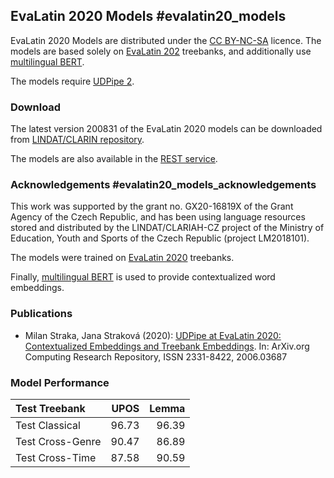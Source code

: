 ## EvaLatin 2020 Models #evalatin20_models

EvaLatin 2020 Models are distributed under the
[CC BY-NC-SA](https://creativecommons.org/licenses/by-nc-sa/4.0/) licence.
The models are based solely on [EvaLatin 202](https://github.com/CIRCSE/LT4HALA)
treebanks, and additionally use [multilingual BERT](https://github.com/google-research/bert/blob/master/multilingual.md).

The models require [UDPipe 2](https://ufal.mff.cuni.cz/udpipe/2).

### Download

The latest version 200831 of the EvaLatin 2020 models
can be downloaded from [LINDAT/CLARIN repository](https://hdl.handle.net/11234/1-4803).

The models are also available in the [REST service](https://lindat.mff.cuni.cz/services/udpipe/).

### Acknowledgements #evalatin20_models_acknowledgements

This work was supported by the grant no. GX20-16819X of the Grant Agency of the
Czech Republic, and has been using language resources stored and distributed by
the LINDAT/CLARIAH-CZ project of the Ministry of Education, Youth and Sports of
the Czech Republic (project LM2018101).

The models were trained on [EvaLatin 2020](https://github.com/CIRCSE/LT4HALA) treebanks.

Finally, [multilingual BERT](https://github.com/google-research/bert/blob/master/multilingual.md)
is used to provide contextualized word embeddings.

### Publications

- Milan Straka, Jana Straková (2020): [UDPipe at EvaLatin 2020: Contextualized Embeddings
and Treebank Embeddings](https://arxiv.org/abs/2006.03687). In: ArXiv.org Computing Research Repository, ISSN 2331-8422, 2006.03687

### Model Performance

| Test Treebank           |  UPOS |  Lemma |
|:------------------------|------:|-------:|
| Test Classical          | 96.73 |  96.39 |
| Test Cross-Genre        | 90.47 |  86.89 |
| Test Cross-Time         | 87.58 |  90.59 |
